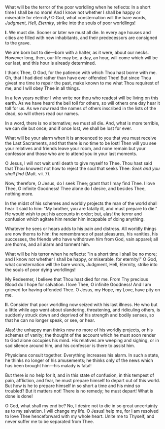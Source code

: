 
What will be the terror of the poor worldling when he reflects: In a short time I shall be no more! And I know not whether I shall be happy or miserable for eternity! O God, what consternation will the bare words, *Judgment, Hell, Eternity*, strike into the souls of poor worldlings!

**I\.** We must die. Sooner or later we must all die. In every age houses and cities are filled with new inhabitants, and their predecessors are consigned to the grave.

We are born but to die—born with a halter, as it were, about our necks. However long, then, our life may be, a day, an hour, will come which will be our last, and this hour is already determined.

I thank Thee, O God, for the patience with which Thou hast borne with me. Oh, that I had died rather than have ever offended Thee! But since Thou givest me time to repair the past, make known to me what Thou requirest of me, and I will obey Thee in all things.

In a few years neither I who write nor thou who readest will be living on this earth. As we have heard the bell toll for others, so will others one day hear it toll for us. As we now read the names of others inscribed in the lists of the dead, so will others read our names.

In a word, there is no alternative; we must all die. And, what is more terrible, we can die but once; and if once lost, we shall be lost for ever.

What will be your alarm when it is announced to you that you must receive the Last Sacraments, and that there is no time to be lost! Then will you see your relatives and friends leave your room, and none remain but your confessor and those who are to attend you in your last moments.

O Jesus, I will not wait until death to give myself to Thee. Thou hast said that Thou knowest not how to reject the soul that seeks Thee: *Seek and you shall find* (Matt. vii. 7).

Now, therefore, O Jesus, do I seek Thee; grant that I may find Thee. I love Thee, O infinite Goodness! Thee alone do I desire, and besides Thee, nothing more.

In the midst of his schemes and worldly projects the man of the world shall hear it said to him: \"My brother, you are fatally ill, and must prepare to die.\" He would wish to put his accounts in order; but, alas! the terror and confusion which agitate him render him incapable of doing anything.

Whatever he sees or hears adds to his pain and distress. All worldly things are now thorns to him: the remembrance of past pleasures, his vanities, his successes, the friends who have withdrawn him from God, vain apparel; all are thorns, and all alarm and torment him.

What will be his terror when he reflects: \"In a short time I shall be no more; and I know not whether I shall be happy, or miserable, for eternity!\" O God, what consternation will the bare words, Judgment, Hell, Eternity, strike into the souls of poor dying worldlings!

My Redeemer, I believe that Thou hast died for me. From Thy precious Blood do I hope for salvation. I love Thee, O infinite Goodness! And I am grieved for having offended Thee. O Jesus, my Hope, my Love, have pity on me.

**II\.** Consider that poor worldling now seized with his last illness. He who but a little while ago went about slandering, threatening, and ridiculing others, is suddenly struck down and deprived of his strength and bodily senses, so that he can no longer speak, or see, or hear.

Alas! the unhappy man thinks now no more of his worldly projects, or his schemes of vanity; the thought of the account which he must soon render to God alone occupies his mind. His relatives are weeping and sighing, or in sad silence around him, and his confessor is there to assist him.

Physicians consult together. Everything increases his alarm. In such a state, he thinks no longer of his amusements; he thinks only of the news which has been brought him—his malady is fatal!

But there is no help for it, and in this state of confusion, in this tempest of pain, affliction, and fear, he must prepare himself to depart out of this world. But how is he to prepare himself in so short a time and his mind so troubled? But it matters not! There is no remedy; he must depart! What is done is done!

O God, what shall my end be? No, I desire not to die in so great uncertainty as to my salvation. I will change my life. O Jesus! help me, for I am resolved to love Thee henceforward with my whole heart. Unite me to Thyself, and never suffer me to be separated from Thee.

